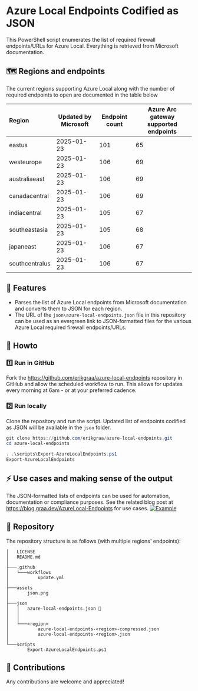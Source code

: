 # Azure Local Endpoints Codified as JSON

This PowerShell script enumerates the list of required firewall endpoints/URLs for Azure Local. Everything is retrieved from Microsoft documentation.

## 🗺️ Regions and endpoints
The current regions supporting Azure Local along with the number of required endpoints to open are documented in the table below

|Region|Updated by Microsoft|Endpoint count|Azure Arc gateway supported endpoints|
| :--- | --- | --- | --- |
|eastus|2025-01-23|101|65|
|westeurope|2025-01-23|106|69|
|australiaeast|2025-01-23|106|69|
|canadacentral|2025-01-23|106|69|
|indiacentral|2025-01-23|105|67|
|southeastasia|2025-01-23|105|68|
|japaneast|2025-01-23|106|67|
|southcentralus|2025-01-23|106|67|

## 🚀 Features

- Parses the list of Azure Local endpoints from Microsoft documentation and converts them to JSON for each region.
- The URL of the `json\azure-local-endpoints.json` file in this repository can be used as an evergreen link to JSON-formatted files for the various Azure Local required firewall endpoints/URLs.
## 📄 Howto

### 1️⃣ Run in GitHub
Fork the https://github.com/erikgraa/azure-local-endpoints repository in GitHub and allow the scheduled workflow to run. This allows for updates every morning at 6am - or at your preferred cadence.
### 2️⃣ Run locally
Clone the repository and run the script. Updated list of endpoints codified as JSON will be available in the `json` folder.
```powershell
git clone https://github.com/erikgraa/azure-local-endpoints.git
cd azure-local-endpoints
```
```powershell
. .\scripts\Export-AzureLocalEndpoints.ps1
Export-AzureLocalEndpoints
```
## ⚡ Use cases and making sense of the output
The JSON-formatted lists of endpoints can be used for automation, documentation or compliance purposes. See the related blog post at https://blog.graa.dev/AzureLocal-Endpoints for use cases.
[![Example](/assets/json.png)](https://github.com/erikgraa/azure-local-endpoints/tree/main/json) 

## 🌳 Repository

The repository structure is as follows (with multiple regions' endpoints):

```plaintext
│   LICENSE
│   README.md
│
├───.github
│   └───workflows
│           update.yml
│
├───assets
│       json.png
│
├───json
│   │   azure-local-endpoints.json 🍏
│   │
│   │
│   └───<region>
│           azure-local-endpoints-<region>-compressed.json
│           azure-local-endpoints-<region>.json
│
└───scripts
        Export-AzureLocalEndpoints.ps1
```
## 👏 Contributions

Any contributions are welcome and appreciated!
